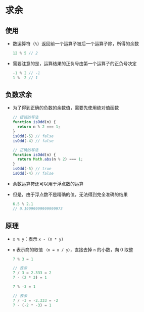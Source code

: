 # 求余

## 使用

+ 数运算符（`%`）返回前一个运算子被后一个运算子除，所得的余数

  ```js
  12 % 5 // 2
  ```

+ 需要注意的是，运算结果的正负号由第一个运算子的正负号决定

  ```js
  -1 % 2 // -1
  1 % -2 // 1
  ```

## 负数求余

+ 为了得到正确的负数的余数值，需要先使用绝对值函数

  ```js
  // 错误的写法
  function isOdd(n) {
    return n % 2 === 1;
  }
  isOdd(-5) // false
  isOdd(-4) // false

  // 正确的写法
  function isOdd(n) {
    return Math.abs(n % 2) === 1;
  }
  isOdd(-5) // true
  isOdd(-4) // false
  ```

+ 余数运算符还可以用于浮点数的运算
+ 但是，由于浮点数不是精确的值，无法得到完全准确的结果

  ```js
  6.5 % 2.1
  // 0.19999999999999973
  ```

## 原理

+ `x % y`：表示 `x - (n * y)`

+ `n` 表示商的取值 `（n = x / y）`，直接去掉 `n` 的小数，向 0 取整

  ```js
  7 % 3 = 1

  // 表示
  7 / 3 = 2.333 = 2
  7 - (2 * 3) = 1
  ```

  ```js
  7 % -3 = 1

  // 表示
  7 / -3 = -2.333 = -2
  7 - (-2 * -3) = 1
  ```

